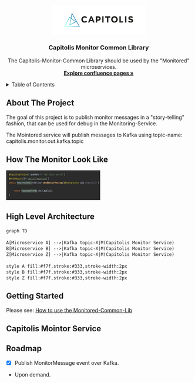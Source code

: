 <div id="top"></div>
<div align="center">
  <a href="https://github.com/othneildrew/Best-README-Template">
    <img src="images/logo.png" alt="Logo" width="256" height="80.5">
  </a>
  <h3 align="center">Capitolis Monitor Common Library</h3>

  <p align="center">
    The Capitolis-Monitor-Common Library should be used by the "Monitored" microservices.
    <br />
    <a href="https://capitolis.atlassian.net/wiki/spaces/MD/pages/3116433409/Capitolis+Monitor+Common+Lib"><strong>Explore confluence pages »</strong></a>
    <br />
  </p>


</div>

<details>
  <summary>Table of Contents</summary>
  <ol>
    <li>
      <a href="#about-the-project">About The Project</a>
    </li>
    <li><a href="#how-the-monitor-look-like">How The Monitor Look Like</a></li>
    <li>
      <a href="#high-level-architecture">High Level Architecture</a>
    </li>
    <li><a href="#getting-started">Getting Started</a></li>
    <li><a href="#capitolis-monitor-service">Capitolis Mointor Service</a></li>
    <li><a href="#roadmap">Roadmap</a></li>
  </ol>
</details>




## About The Project
The goal of this project is to publish monitor messages in a "story-telling" fashion, that can be used for debug in the Monitoring-Service. 

The Mointored service will publish messages to Kafka using topic-name: capitolis.monitor.out.kafka.topic 

 




## How The Monitor Look Like
<!--put monitor output example screenshot her: [![Product Name Screen Shot][product-screenshot]](https://monitor-swagger) -->
<a href="https://github.com/othneildrew/Best-README-Template">
    <img src="images/example.png" width="256" height="80.5">
  </a>


## High Level Architecture

```mermaid
graph TD

A[Microservice A] -->|Kafka topic-X|M(Capitolis Monitor Service)
B[Microservice B] -->|Kafka topic-X|M(Capitolis Monitor Service)
Z[Microservice Z] -->|Kafka topic-X|M(Capitolis Monitor Service)

style A fill:#f7f,stroke:#333,stroke-width:2px
style B fill:#f7f,stroke:#333,stroke-width:2px
style Z fill:#f7f,stroke:#333,stroke-width:2px

```


## Getting Started
Please see: [How to use the Monitored-Common-Lib](https://capitolis.atlassian.net/wiki/spaces/MD/pages/3116433409/Capitolis+Monitor+Common+Lib)




## Capitolis Mointor Service

[Capitolis-Monitor-Service]: https://github.com/Capitolis/cptls-market-data-monitor




## Roadmap

- [x] Publish MonitorMessage event over Kafka.
* Upon demand.